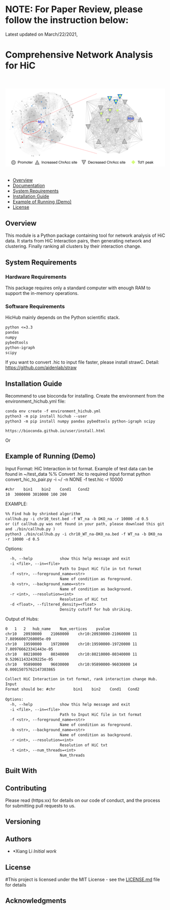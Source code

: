 # NOTE: For Paper Review, please follow the instruction below:
Latest updated on March/22/2021,

# Comprehensive Network Analysis for HiC


<br><br>
<img src="image/Hub_Myb.PNG" width="800">
<br><br>


- [Overview](#overview)
- [Documentation](#documentation)
- [System Requirements](#system-requirements)
- [Installation Guide](#installation-guide)
- [Example of Running (Demo)](#Example_Running)
- [License](#license)

## Overview
This module is a Python package containing tool for network analysis of HiC data.
It starts from HiC Interaction pairs, then generating network and clustering. Finally ranking all clusters by their interaction change.

## System Requirements
### Hardware Requirements

This package requires only a standard computer with enough RAM to support the in-memory operations.

### Software Requirements

HicHub mainly depends on the Python scientific stack.

```
python <=3.3
pandas
numpy
pybedtools
python-igraph
scipy
```

If you want to convert .hic to input file faster, please install strawC. Detail: https://github.com/aidenlab/straw

## Installation Guide
Recommend to use bioconda for installing.
Create the environment from the environment_hichub.yml file:
```
conda env create -f environment_hichub.yml
python3 -m pip install hichub --user
python3 -m pip install numpy pandas pybedtools python-igraph scipy
```
```
https://bioconda.github.io/user/install.html
```
Or


## Example of Running (Demo)
Input Format: HiC Interaction in txt format.
Example of test data can be found in ~/test_data
%% Convert .hic to required input format
python convert_hic_to_pair.py -i ~/ -n NONE -f test.hic -r 10000


```
#chr	bin1	bin2	Cond1	Cond2
10	3000000	3010000	100	200
```

EXAMPLE: 
```
%% Find hub by shrinked algorithm
callhub.py -i chr10_test.bed -f WT_na -b DKO_na -r 10000 -d 0.5
or (if callhub.py was not found in your path, please download this git and ./bin/callhub.py )
python3 ./bin/callhub.py -i chr10_WT_na-DKO_na.bed -f WT_na -b DKO_na -r 10000 -d 0.5
```

Options:
```
  -h, --help            show this help message and exit
  -i <file>, --in=<file>
                        Path to Input HiC file in txt format
  -f <str>, --foreground_name=<str>
                        Name of condition as foreground.
  -b <str>, --background_name=<str>
                        Name of condition as background.
  -r <int>, --resolution=<int>
                        Resolution of HiC txt
  -d <float>, --filtered_density=<float>
                        Density cutoff for hub shriking.
```

Output of Hubs:
```
0	1	2	hub_name	Num_vertices	pvalue
chr10	20930000	21060000	chr10:20930000-21060000	11	7.88966007260005e-09
chr10	19590000	19720000	chr10:19590000-19720000	11	7.809766623341443e-05
chr10	80210000	80340000	chr10:80210000-80340000	11	9.520611432439225e-05
chr10	95890000	96030000	chr10:95890000-96030000	14	0.00015075762147303865
```


```
Collect HiC Interaction in txt format, rank interaction change Hub. Input
Format should be: #chr        bin1    bin2    Cond1   Cond2

Options:
  -h, --help            show this help message and exit
  -i <file>, --in=<file>
                        Path to Input HiC file in txt format
  -f <str>, --foreground_name=<str>
                        Name of condition as foreground.
  -b <str>, --background_name=<str>
                        Name of condition as background.
  -r <int>, --resolution=<int>
                        Resolution of HiC txt
  -t <int>, --num_threads=<int>
                        Num_threads
```

## Built With

## Contributing

Please read (https:xx) for details on our code of conduct, and the process for submitting pull requests to us.

## Versioning

## Authors

* *Xiang Li *Initial work* 


## License

#This project is licensed under the MIT License - see the [LICENSE.md](LICENSE.md) file for details

## Acknowledgments


